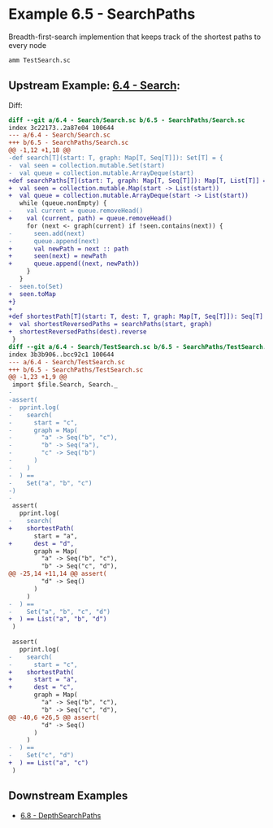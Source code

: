 # Example 6.5 - SearchPaths
Breadth-first-search implemention that keeps track of the shortest paths to
every node

```bash
amm TestSearch.sc
```

## Upstream Example: [6.4 - Search](https://github.com/handsonscala/handsonscala/tree/v1/examples/6.4%20-%20Search):
Diff:
```diff
diff --git a/6.4 - Search/Search.sc b/6.5 - SearchPaths/Search.sc
index 3c22173..2a87e04 100644
--- a/6.4 - Search/Search.sc	
+++ b/6.5 - SearchPaths/Search.sc	
@@ -1,12 +1,18 @@
-def search[T](start: T, graph: Map[T, Seq[T]]): Set[T] = {
-  val seen = collection.mutable.Set(start)
-  val queue = collection.mutable.ArrayDeque(start)
+def searchPaths[T](start: T, graph: Map[T, Seq[T]]): Map[T, List[T]] = {
+  val seen = collection.mutable.Map(start -> List(start))
+  val queue = collection.mutable.ArrayDeque(start -> List(start))
   while (queue.nonEmpty) {
-    val current = queue.removeHead()
+    val (current, path) = queue.removeHead()
     for (next <- graph(current) if !seen.contains(next)) {
-      seen.add(next)
-      queue.append(next)
+      val newPath = next :: path
+      seen(next) = newPath
+      queue.append((next, newPath))
     }
   }
-  seen.to(Set)
+  seen.toMap
+}
+
+def shortestPath[T](start: T, dest: T, graph: Map[T, Seq[T]]): Seq[T] = {
+  val shortestReversedPaths = searchPaths(start, graph)
+  shortestReversedPaths(dest).reverse
 }
diff --git a/6.4 - Search/TestSearch.sc b/6.5 - SearchPaths/TestSearch.sc
index 3b3b906..bcc92c1 100644
--- a/6.4 - Search/TestSearch.sc	
+++ b/6.5 - SearchPaths/TestSearch.sc	
@@ -1,23 +1,9 @@
 import $file.Search, Search._
-
-assert(
-  pprint.log(
-    search(
-      start = "c",
-      graph = Map(
-        "a" -> Seq("b", "c"),
-        "b" -> Seq("a"),
-        "c" -> Seq("b")
-      )
-    )
-  ) ==
-    Set("a", "b", "c")
-)
-
 assert(
   pprint.log(
-    search(
+    shortestPath(
       start = "a",
+      dest = "d",
       graph = Map(
         "a" -> Seq("b", "c"),
         "b" -> Seq("c", "d"),
@@ -25,14 +11,14 @@ assert(
         "d" -> Seq()
       )
     )
-  ) ==
-    Set("a", "b", "c", "d")
+  ) == List("a", "b", "d")
 )
 
 assert(
   pprint.log(
-    search(
-      start = "c",
+    shortestPath(
+      start = "a",
+      dest = "c",
       graph = Map(
         "a" -> Seq("b", "c"),
         "b" -> Seq("c", "d"),
@@ -40,6 +26,5 @@ assert(
         "d" -> Seq()
       )
     )
-  ) ==
-    Set("c", "d")
+  ) == List("a", "c")
 )
```
## Downstream Examples

- [6.8 - DepthSearchPaths](https://github.com/handsonscala/handsonscala/tree/v1/examples/6.8%20-%20DepthSearchPaths)